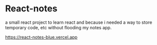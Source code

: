 # React-notes
a small react project to learn react and because i needed a way to store temporary code, etc without flooding my notes app. 

https://react-notes-blue.vercel.app
